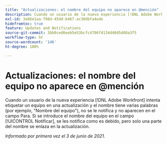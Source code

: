 ```yaml
---
title: "Actualizaciones: el nombre del equipo no aparece en @mención"
description: Cuando un usuario de la nueva experiencia [!DNL Adobe Workfront] intenta etiquetar a un equipo en una actualización y el nombre tiene varias palabras (por ejemplo, "Nombre del equipo"), no se le notifica y no aparece en el campo Para. Si se introduce el nombre del equipo en el campo [!UICONTROL Notificar], se les notifica como es debido, pero solo una parte del nombre se enlaza en la actualización.
exl-id: 3e06e1aa-f98d-45dd-b467-ac30dbfa4ede
hidefromtoc: true
feature: Updates and Notifications
source-git-commit: 3bb0ced6eeb5e53bcfc4706f4134d40d5d68a3f5
workflow-type: ht
source-wordcount: '146'
ht-degree: 100%

---
```


# Actualizaciones: el nombre del equipo no aparece en @mención

Cuando un usuario de la nueva experiencia [!DNL Adobe Workfront] intenta etiquetar un equipo en una actualización y el nombre tiene varias palabras (por ejemplo, &quot;Nombre del equipo&quot;), no se le notifica y no aparecen en el campo Para. Si se introduce el nombre del equipo en el campo [!UICONTROL Notificar], se les notifica como es debido, pero solo una parte del nombre se enlaza en la actualización.

_Informado por primera vez el 3 de junio de 2021._
